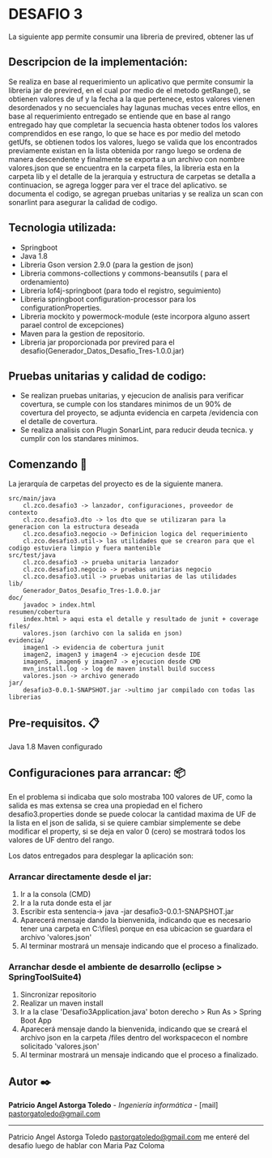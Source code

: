 # DESAFIO 3

La siguiente app permite consumir una libreria de previred, obtener las uf

## Descripcion de la implementación:

Se realiza en base al requerimiento un aplicativo que permite consumir la libreria jar de previred, en el cual por medio de el metodo getRange(), se obtienen valores de uf y la fecha a la que pertenece, estos valores vienen desordenados y no secuenciales hay lagunas muchas veces entre ellos, en base al requerimiento entregado se entiende que en base al rango entregado hay que completar la secuencia hasta obtener todos los valores comprendidos en ese rango, lo que se hace es por medio del metodo getUfs, se obtienen todos los valores, luego  se valida que los encontrados previamente existan en la lista obtenida por rango luego se ordena de manera descendente y finalmente se exporta a un archivo con nombre valores.json que se encuentra en la carpeta files, la libreria esta en la carpeta lib y el detalle de la jerarquia y estructura de carpetas se detalla a continuacion, se agrega logger para ver el trace del aplicativo. se documenta el codigo, se agregan pruebas unitarias y se realiza un scan con sonarlint para asegurar la calidad de codigo.

## Tecnologia utilizada:
 - Springboot
 - Java 1.8
 - Libreria Gson version 2.9.0 (para la gestion de json)
 - Libreria commons-collections y commons-beansutils ( para el ordenamiento)
 - Libreria lof4j-springboot (para todo el registro, seguimiento)
 - Libreria springboot configuration-processor para los configurationProperties.
 - Libreria mockito y powermock-module (este incorpora alguno assert parael control de excepciones)
 - Maven para la gestion de repositorio. 
 - Libreria jar proporcionada por previred para el desafio(Generador_Datos_Desafio_Tres-1.0.0.jar)
 
## Pruebas unitarias y calidad de codigo:
 - Se realizan pruebas unitarias, y ejecucion de analisis para verificar covertura, se cumple con los standares minimos de un 90% de covertura del proyecto, se adjunta evidencia en carpeta /evidencia con el detalle de covertura.
 - Se realiza analisis con Plugin SonarLint, para reducir deuda tecnica. y cumplir con los standares minimos.

## Comenzando 🚀
La jerarquía de carpetas del proyecto es de la siguiente manera.
```
src/main/java
	cl.zco.desafio3 -> lanzador, configuraciones, proveedor de contexto
	cl.zco.desafio3.dto -> los dto que se utilizaran para la generacion con la estructura deseada
	cl.zco.desafio3.negocio -> Definicion logica del requerimiento
	cl.zco.desafio3.util-> las utilidades que se crearon para que el codigo estuviera limpio y fuera mantenible
src/test/java
	cl.zco.desafio3 -> prueba unitaria lanzador
	cl.zco.desafio3.negocio -> pruebas unitarias negocio	
	cl.zco.desafio3.util -> pruebas unitarias de las utilidades
lib/
	Generador_Datos_Desafio_Tres-1.0.0.jar
doc/
	javadoc > index.html 
resumen/cobertura
	index.html > aqui esta el detalle y resultado de junit + coverage
files/
	valores.json (archivo con la salida en json)
evidencia/
	imagen1 -> evidencia de cobertura junit
	imagen2, imagen3 y imagen4 -> ejecucion desde IDE
	imagen5, imagen6 y imagen7 -> ejecucion desde CMD
	mvn_install.log -> log de maven install build success
	valores.json -> archivo generado
jar/
	desafio3-0.0.1-SNAPSHOT.jar ->ultimo jar compilado con todas las librerias 
```

## Pre-requisitos. 📋

Java 1.8
Maven configurado

## Configuraciones para arrancar:  📦
En el problema si indicaba que solo mostraba 100 valores de UF, como la salida es mas extensa se crea una propiedad en el fichero desafio3.properties donde se puede colocar la cantidad maxima de UF de la lista en el json de salida, si se quiere cambiar simplemente se debe modificar el property, si se deja en valor 0 (cero) se mostrará todos los valores de UF dentro del rango.

Los datos entregados para desplegar la aplicación son:

### Arrancar directamente desde el jar: 
1. Ir a la consola (CMD)
2. Ir a la ruta donde esta el jar
3. Escribir esta sentencia-> java -jar desafio3-0.0.1-SNAPSHOT.jar
4. Aparecerá mensaje dando la bienvenida, indicando que es necesario tener una carpeta en C:\files\ porque en esa ubicacion se guardara el archivo 'valores.json'
5. Al terminar mostrará un mensaje indicando que el proceso a finalizado.

### Arranchar desde el ambiente de desarrollo (eclipse > SpringToolSuite4)
1. Sincronizar repositorio
2. Realizar un maven install
3. Ir a la clase 'Desafio3Application.java' boton derecho > Run As > Spring Boot App
4. Aparecerá mensaje dando la bienvenida, indicando que se creará el archivo json en la carpeta /files dentro del workspacecon el nombre solicitado 'valores.json'
5. Al terminar mostrará un mensaje indicando que el proceso a finalizado.

## Autor ✒️
**Patricio Angel Astorga Toledo** - *Ingeniería informática* - [mail] pastorgatoledo@gmail.com

---

Patricio Angel Astorga Toledo
pastorgatoledo@gmail.com
me enteré del desafio luego de hablar con Maria Paz Coloma
